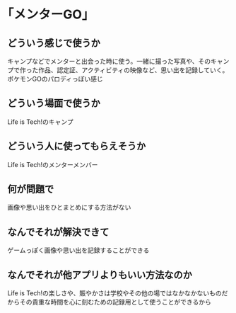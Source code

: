 # ｢メンターGO｣

## どういう感じで使うか
キャンプなどでメンターと出会った時に使う。一緒に撮った写真や、そのキャンプで作った作品、認定証、アクティビティの映像など、思い出を記録していく。ポケモンGOのパロディっぽい感じ

## どういう場面で使うか
Life is Tech!のキャンプ

## どういう人に使ってもらえそうか
Life is Tech!のメンターメンバー

## 何が問題で
画像や思い出をひとまとめにする方法がない

## なんでそれが解決できて
ゲームっぽく画像や思い出を記録することができる

## なんでそれが他アプリよりもいい方法なのか
Life is Tech!の楽しさや、賑やかさは学校やその他の場ではなかなかないものだからその貴重な時間を心に刻むための記録用として使うことができるから
